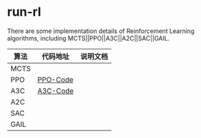 # run-rl
There are some implementation details of Reinforcement Learning algorithms, including MCTS||PPO||A3C||A2C||SAC||GAIL.



| 算法 | 代码地址                                    | 说明文档 |
| ---- | ------------------------------------------- | -------- |
| MCTS |                                             |          |
| PPO  | [PPO-Code](https://github.com/Evan-wyl/PPO) |          |
| A3C  | [A3C-Code](https://github.com/Evan-wyl/A3C) |          |
| A2C  |                                             |          |
| SAC  |                                             |          |
| GAIL |                                             |          |
